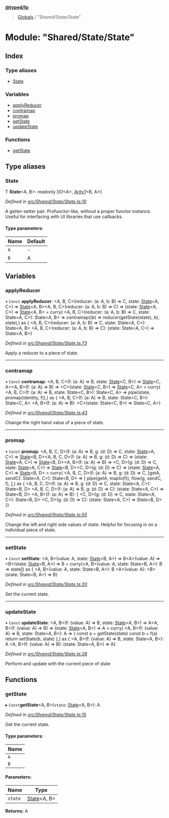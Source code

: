 **[@typed/fp](../README.md)**

> [Globals](../globals.md) / "Shared/State/State"

# Module: "Shared/State/State"

## Index

### Type aliases

* [State](_shared_state_state_.md#state)

### Variables

* [applyReducer](_shared_state_state_.md#applyreducer)
* [contramap](_shared_state_state_.md#contramap)
* [promap](_shared_state_state_.md#promap)
* [setState](_shared_state_state_.md#setstate)
* [updateState](_shared_state_state_.md#updatestate)

### Functions

* [getState](_shared_state_state_.md#getstate)

## Type aliases

### State

Ƭ  **State**\<A, B>: readonly [IO\<A>, [Arity1](_common_types_.md#arity1)\<B, A>]

*Defined in [src/Shared/State/State.ts:10](https://github.com/TylorS/typed-fp/blob/f129829/src/Shared/State/State.ts#L10)*

A getter-setter pair. Profunctor-like, without a proper functor instance. Useful for
interfacing with UI libraries that use callbacks.

#### Type parameters:

Name | Default |
------ | ------ |
`A` | - |
`B` | A |

## Variables

### applyReducer

• `Const` **applyReducer**: \<A, B, C>(reducer: (a: A, b: B) => C, state: [State](_shared_state_state_.md#state)\<A, C>) => [State](_shared_state_state_.md#state)\<A, B>\<A, B, C>(reducer: (a: A, b: B) => C) => (state: [State](_shared_state_state_.md#state)\<A, C>) => [State](_shared_state_state_.md#state)\<A, B> = curry( \<A, B, C>(reducer: (a: A, b: B) => C, state: State\<A, C>): State\<A, B> => contramap((b) => reducer(getState(state), b), state),) as { \<A, B, C>(reducer: (a: A, b: B) => C, state: State\<A, C>): State\<A, B> \<A, B, C>(reducer: (a: A, b: B) => C): (state: State\<A, C>) => State\<A, B>}

*Defined in [src/Shared/State/State.ts:73](https://github.com/TylorS/typed-fp/blob/f129829/src/Shared/State/State.ts#L73)*

Apply a reducer to a piece of state.

___

### contramap

• `Const` **contramap**: \<A, B, C>(f: (a: A) => B, state: [State](_shared_state_state_.md#state)\<C, B>) => [State](_shared_state_state_.md#state)\<C, A>\<A, B>(f: (a: A) => B) => \<C>(state: [State](_shared_state_state_.md#state)\<C, B>) => [State](_shared_state_state_.md#state)\<C, A> = curry( \<A, B, C>(f: (a: A) => B, state: State\<C, B>): State\<C, A> => pipe(state, promap(identity, f)),) as { \<A, B, C>(f: (a: A) => B, state: State\<C, B>): State\<C, A> \<A, B>(f: (a: A) => B): \<C>(state: State\<C, B>) => State\<C, A>}

*Defined in [src/Shared/State/State.ts:43](https://github.com/TylorS/typed-fp/blob/f129829/src/Shared/State/State.ts#L43)*

Change the right hand value of a piece of state.

___

### promap

• `Const` **promap**: \<A, B, C, D>(f: (a: A) => B, g: (d: D) => C, state: [State](_shared_state_state_.md#state)\<A, C>) => [State](_shared_state_state_.md#state)\<B, D>\<A, B, C, D>(f: (a: A) => B, g: (d: D) => C) => (state: [State](_shared_state_state_.md#state)\<A, C>) => [State](_shared_state_state_.md#state)\<B, D>\<A, B>(f: (a: A) => B) => \<C, D>(g: (d: D) => C, state: [State](_shared_state_state_.md#state)\<A, C>) => [State](_shared_state_state_.md#state)\<B, D>\<C, D>(g: (d: D) => C) => (state: [State](_shared_state_state_.md#state)\<A, C>) => [State](_shared_state_state_.md#state)\<B, D> = curry( \<A, B, C, D>(f: (a: A) => B, g: (d: D) => C, [getA, sendC]: State\<A, C>): State\<B, D> => [ pipe(getA, mapIo(f)), flow(g, sendC, f), ],) as { \<A, B, C, D>(f: (a: A) => B, g: (d: D) => C, state: State\<A, C>): State\<B, D> \<A, B, C, D>(f: (a: A) => B, g: (d: D) => C): (state: State\<A, C>) => State\<B, D> \<A, B>(f: (a: A) => B): { \<C, D>(g: (d: D) => C, state: State\<A, C>): State\<B, D> \<C, D>(g: (d: D) => C): (state: State\<A, C>) => State\<B, D> }}

*Defined in [src/Shared/State/State.ts:55](https://github.com/TylorS/typed-fp/blob/f129829/src/Shared/State/State.ts#L55)*

Change the left and right side values of state. Helpful for
focusing in on a individual piece of state.

___

### setState

• `Const` **setState**: \<A, B>(value: A, state: [State](_shared_state_state_.md#state)\<B, A>) => B\<A>(value: A) => \<B>(state: [State](_shared_state_state_.md#state)\<B, A>) => B = curry(\<A, B>(value: A, state: State\<B, A>): B => state[1](value)) as { \<A, B>(value: A, state: State\<B, A>): B \<A>(value: A): \<B>(state: State\<B, A>) => B}

*Defined in [src/Shared/State/State.ts:20](https://github.com/TylorS/typed-fp/blob/f129829/src/Shared/State/State.ts#L20)*

Set the current state.

___

### updateState

• `Const` **updateState**: \<A, B>(f: (value: A) => B, state: [State](_shared_state_state_.md#state)\<A, B>) => A\<A, B>(f: (value: A) => B) => (state: [State](_shared_state_state_.md#state)\<A, B>) => A = curry( \<A, B>(f: (value: A) => B, state: State\<A, B>): A => { const a = getState(state) const b = f(a) return setState(b, state) },) as { \<A, B>(f: (value: A) => B, state: State\<A, B>): A \<A, B>(f: (value: A) => B): (state: State\<A, B>) => A}

*Defined in [src/Shared/State/State.ts:28](https://github.com/TylorS/typed-fp/blob/f129829/src/Shared/State/State.ts#L28)*

Perform and update with the current piece of state

## Functions

### getState

▸ `Const`**getState**\<A, B>(`state`: [State](_shared_state_state_.md#state)\<A, B>): A

*Defined in [src/Shared/State/State.ts:15](https://github.com/TylorS/typed-fp/blob/f129829/src/Shared/State/State.ts#L15)*

Get the current state.

#### Type parameters:

Name |
------ |
`A` |
`B` |

#### Parameters:

Name | Type |
------ | ------ |
`state` | [State](_shared_state_state_.md#state)\<A, B> |

**Returns:** A
